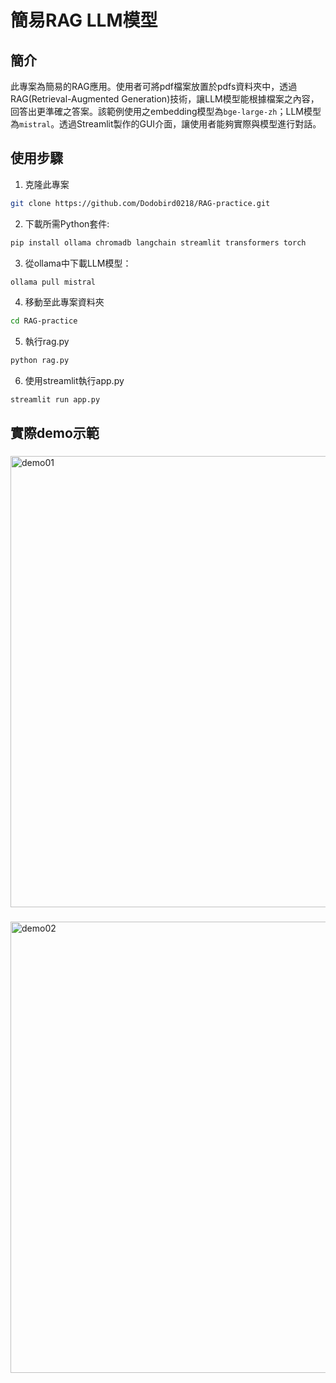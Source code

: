 # 簡易RAG LLM模型

## 簡介
此專案為簡易的RAG應用。使用者可將pdf檔案放置於pdfs資料夾中，透過RAG(Retrieval-Augmented Generation)技術，讓LLM模型能根據檔案之內容，回答出更準確之答案。該範例使用之embedding模型為`bge-large-zh`；LLM模型為`mistral`。透過Streamlit製作的GUI介面，讓使用者能夠實際與模型進行對話。

## 使用步驟
1. 克隆此專案
```bash
git clone https://github.com/Dodobird0218/RAG-practice.git
```
2. 下載所需Python套件:
```bash
pip install ollama chromadb langchain streamlit transformers torch
```
3. 從ollama中下載LLM模型：
```bash
ollama pull mistral
```
4. 移動至此專案資料夾
```bash
cd RAG-practice
```
5. 執行rag.py
```bash
python rag.py
```
6. 使用streamlit執行app.py
```bash
streamlit run app.py
```

## 實際demo示範

###
<img width="722" alt="demo01" src="https://github.com/user-attachments/assets/07335b05-d285-4674-a837-6837a79533ff" />

###
<img width="722" alt="demo02" src="https://github.com/user-attachments/assets/ba345e4e-c03a-4333-b518-e33aec8f268b" />
